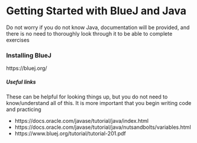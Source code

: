 <h1> Getting Started with BlueJ and Java</h1>

Do not worry if you do not know Java, documentation will be provided, and there is no need to thoroughly look through it to be able to complete exercises

<h3>Installing BlueJ</h3>
https://bluej.org/

<h5>Useful links</h5>
These can be helpful for looking things up, but you do not need to know/understand all of this. It is more important that you begin writing code and practicing
<ul>
<li>https://docs.oracle.com/javase/tutorial/java/index.html</li>
<li>https://docs.oracle.com/javase/tutorial/java/nutsandbolts/variables.html</li>
<li>https://www.bluej.org/tutorial/tutorial-201.pdf</li>
</ul>


